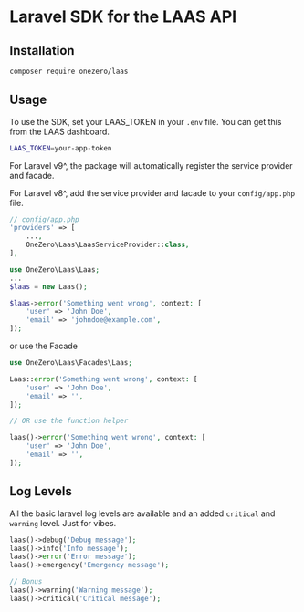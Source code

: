 # Laravel SDK for the LAAS API

## Installation

```bash
composer require onezero/laas
```

## Usage
To use the SDK, set your LAAS_TOKEN in your `.env` file. You can get this from the LAAS dashboard.

```bash
LAAS_TOKEN=your-app-token
```

For Laravel v9^, the package will automatically register the service provider and facade.

For Laravel v8^, add the service provider and facade to your `config/app.php` file.

```php
// config/app.php
'providers' => [
    ...,
    OneZero\Laas\LaasServiceProvider::class,
],
```

```php
use OneZero\Laas\Laas;
...
$laas = new Laas();

$laas->error('Something went wrong', context: [
    'user' => 'John Doe',
    'email' => 'johndoe@example.com',
]);
```

or use the Facade

```php
use OneZero\Laas\Facades\Laas;

Laas::error('Something went wrong', context: [
    'user' => 'John Doe',
    'email' => '',
]);

// OR use the function helper

laas()->error('Something went wrong', context: [
    'user' => 'John Doe',
    'email' => '',
]);
```

## Log Levels
All the basic laravel log levels are available and an added `critical` and `warning` level. Just for vibes.

```php
laas()->debug('Debug message');
laas()->info('Info message');
laas()->error('Error message');
laas()->emergency('Emergency message');

// Bonus
laas()->warning('Warning message');
laas()->critical('Critical message');
```
